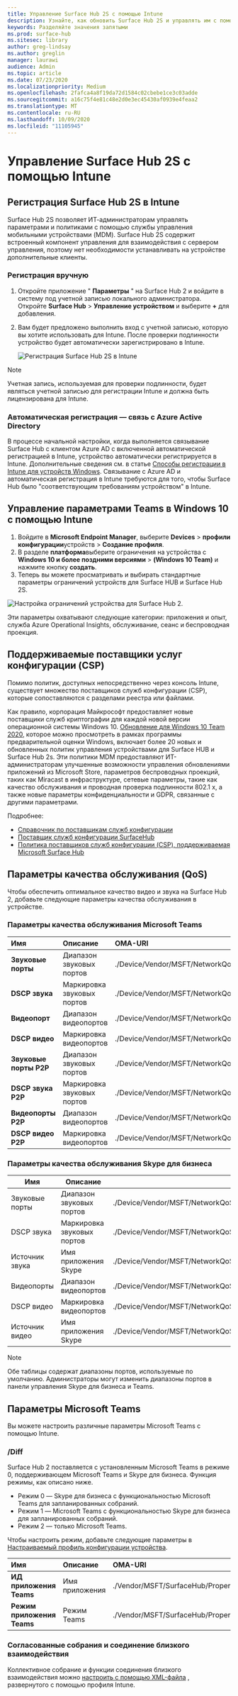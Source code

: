 ```yaml
---
title: Управление Surface Hub 2S с помощью Intune
description: Узнайте, как обновить Surface Hub 2S и управлять им с помощью Intune.
keywords: Разделяйте значения запятыми
ms.prod: surface-hub
ms.sitesec: library
author: greg-lindsay
ms.author: greglin
manager: laurawi
audience: Admin
ms.topic: article
ms.date: 07/23/2020
ms.localizationpriority: Medium
ms.openlocfilehash: 2fafca4a8f19da72d1584c02cbebe1ce3c03adde
ms.sourcegitcommit: a16c75f4e81c48e2d0e3ec45430af0939e4feaa2
ms.translationtype: MT
ms.contentlocale: ru-RU
ms.lasthandoff: 10/09/2020
ms.locfileid: "11105945"
---
```

# Управление Surface Hub 2S с помощью Intune

## Регистрация Surface Hub 2S в Intune

Surface Hub 2S позволяет ИТ-администраторам управлять параметрами и политиками с помощью службы управления мобильными устройствами (MDM). Surface Hub 2S содержит встроенный компонент управления для взаимодействия с сервером управления, поэтому нет необходимости устанавливать на устройстве дополнительные клиенты.

### Регистрация вручную

1. Откройте приложение " **Параметры** " на Surface Hub 2 и войдите в систему под учетной записью локального администратора. Откройте **Surface Hub** > **Управление устройством** и выберите **+** для добавления.
2. Вам будет предложено выполнить вход с учетной записью, которую вы хотите использовать для Intune. После проверки подлинности устройство будет автоматически зарегистрировано в Intune.

   ![Регистрация Surface Hub 2S в Intune](images/sh2-set-intune1.png)<br>
   
> [!NOTE]
> Учетная запись, используемая для проверки подлинности, будет являться учетной записью для регистрации Intune и должна быть лицензирована для Intune.

### Автоматическая регистрация — связь с Azure Active Directory

В процессе начальной настройки, когда выполняется связывание Surface Hub с клиентом Azure AD с включенной автоматической регистрацией в Intune, устройство автоматически регистрируется в Intune. Дополнительные сведения см. в статье [Способы регистрации в Intune для устройств Windows](https://docs.microsoft.com/intune/enrollment/windows-enrollment-methods). Связывание с Azure AD и автоматическая регистрация в Intune требуются для того, чтобы Surface Hub было "соответствующим требованиям устройством" в Intune. 

## Управление параметрами Teams в Windows 10 с помощью Intune

1. Войдите в **Microsoft Endpoint Manager**, выберите **Devices**  >  **профили конфигурации**устройств  >  **Создание профиля**. 
2. В разделе **платформа**выберите ограничения на устройства с **Windows 10 и более поздними версиями**  >  **(Windows 10 Team)** и нажмите кнопку **создать**. 
3. Теперь вы можете просматривать и выбирать стандартные параметры ограничений устройств для Surface HUB и Surface Hub 2S.

 ![Настройка ограничений устройства для Surface Hub 2.](images/sh2-set-intune3.png) <br>

Эти параметры охватывают следующие категории: приложения и опыт, служба Azure Operational Insights, обслуживание, сеанс и беспроводная проекция.  

## Поддерживаемые поставщики услуг конфигурации (CSP)

Помимо политик, доступных непосредственно через консоль Intune, существует множество поставщиков служб конфигурации (CSP), которые сопоставляются с разделами реестра или файлами. 

Как правило, корпорация Майкрософт предоставляет новые поставщики служб криптографии для каждой новой версии операционной системы Windows 10. [Обновление для Windows 10 Team 2020](surface-hub-install-2020preview.md), которое можно просмотреть в рамках программы предварительной оценки Windows, включает более 20 новых и обновленных политик управления устройствами для Surface HUB и Surface Hub 2s. Эти политики MDM предоставляют ИТ-администраторам улучшенные возможности управления обновлениями приложений из Microsoft Store, параметров беспроводных проекций, таких как Miracast в инфраструктуре, сетевые параметры, такие как качество обслуживания и проводная проверка подлинности 802.1 x, а также новые параметры конфиденциальности и GDPR, связанные с другими параметрами.

Подробнее: 

- [Справочник по поставщикам служб конфигурации](https://docs.microsoft.com/windows/client-management/mdm/configuration-service-provider-reference) 
- [Поставщик служб конфигурации SurfaceHub](https://docs.microsoft.com/windows/client-management/mdm/surfacehub-csp)
- [Политика поставщиков служб конфигурации (CSP), поддерживаемая Microsoft Surface Hub](https://docs.microsoft.com/windows/client-management/mdm/policy-csps-supported-by-surface-hub)

## Параметры качества обслуживания (QoS)

Чтобы обеспечить оптимальное качество видео и звука на Surface Hub 2, добавьте следующие параметры качества обслуживания в устройстве. 

### Параметры качества обслуживания Microsoft Teams 

| Имя | Описание | OMA-URI | Тип | Значение |
|:------ |:------------- |:--------- |:------ |:------- |
|**Звуковые порты**| Диапазон звуковых портов | ./Device/Vendor/MSFT/NetworkQoSPolicy/TeamsAudio/DestinationPortMatchCondition | Строка  | 3478-3479 |
|**DSCP звука**| Маркировка звуковых портов | ./Device/Vendor/MSFT/NetworkQoSPolicy/TeamsAudio/DSCPAction | целое число | 46 |
|**Видеопорт**| Диапазон видеопортов | ./Device/Vendor/MSFT/NetworkQoSPolicy/TeamsVideo/DestinationPortMatchCondition | Строка  | 3480 |
|**DSCP видео**| Маркировка видеопортов | ./Device/Vendor/MSFT/NetworkQoSPolicy/TeamsVideo/DSCPAction | целое число | 34 |
|**Звуковые порты P2P**| Диапазон звуковых портов | ./Device/Vendor/MSFT/NetworkQoSPolicy/TeamsP2PAudio/DestinationPortMatchCondition | Строка  | 50000-50019 |
|**DSCP звука P2P**| Маркировка звуковых портов | ./Device/Vendor/MSFT/NetworkQoSPolicy/TeamsP2PAudio/DSCPAction | целое число | 46 |
|**Видеопорты P2P**| Диапазон видеопортов | ./Device/Vendor/MSFT/NetworkQoSPolicy/TeamsP2PVideo/DestinationPortMatchCondition | Строка  | 50020-50039 |
|**DSCP видео P2P**| Маркировка видеопортов | ./Device/Vendor/MSFT/NetworkQoSPolicy/TeamsP2PVideo/DSCPAction | целое число | 34 |


### Параметры качества обслуживания Skype для бизнеса

| Имя               | Описание         | OMA-URI                                                                  | Тип    | Значение                          |
| ------------------ | ------------------- | ------------------------------------------------------------------------ | ------- | ------------------------------ |
| Звуковые порты        | Диапазон звуковых портов    | ./Device/Vendor/MSFT/NetworkQoSPolicy/SfBAudio/SourcePortMatchCondition  | Строка  | 50000-50019                    |
| DSCP звука         | Маркировка звуковых портов | ./Device/Vendor/MSFT/NetworkQoSPolicy/SfBAudio/DSCPAction                | целое число | 46                             |
| Источник звука | Имя приложения Skype      | ./Device/Vendor/MSFT/NetworkQoSPolicy/SfBAudio/AppPathNameMatchCondition | Строка  | Microsoft.PPISkype.Windows.exe |
| Видеопорты        | Диапазон видеопортов    | ./Device/Vendor/MSFT/NetworkQoSPolicy/SfBVideo/SourcePortMatchCondition  | Строка  | 50020-50039                    |
| DSCP видео         | Маркировка видеопортов | ./Device/Vendor/MSFT/NetworkQoSPolicy/SfBVideo/DSCPAction                | целое число | 34                             |
| Источник видео | Имя приложения Skype      | ./Device/Vendor/MSFT/NetworkQoSPolicy/SfBVideo/AppPathNameMatchCondition | Строка  | Microsoft.PPISkype.Windows.exe |

> [!NOTE]
> Обе таблицы содержат диапазоны портов, используемые по умолчанию. Администраторы могут изменить диапазоны портов в панели управления Skype для бизнеса и Teams.

## Параметры Microsoft Teams

Вы можете настроить различные параметры Microsoft Teams с помощью Intune.

### /Diff

Surface Hub 2 поставляется с установленным Microsoft Teams в режиме 0, поддерживающем Microsoft Teams и Skype для бизнеса. Функция режимы, как описано ниже.

- Режим 0 — Skype для бизнеса с функциональностью Microsoft Teams для запланированных собраний.
- Режим 1 — Microsoft Teams с функциональностью Skype для бизнеса для запланированных собраний.
- Режим 2 — только Microsoft Teams.

Чтобы настроить режим, добавьте следующие параметры в [Настраиваемый профиль конфигурации устройства](https://docs.microsoft.com/mem/intune/configuration/custom-settings-configure).

| Имя | Описание | OMA-URI | Тип | Значение |
|:--- |:--- |:--- |:--- |:--- |
|**ИД приложения Teams**|Имя приложения|./Vendor/MSFT/SurfaceHub/Properties/VtcAppPackageId|Строка| Microsoft.MicrosoftTeamsforSurfaceHub_8wekyb3d8bbwe!Teams|
|**Режим приложения Teams**|Режим Teams|./Vendor/MSFT/SurfaceHub/Properties/SurfaceHubMeetingMode|целое число| 0 или 1 или 2|

### Согласованные собрания и соединение близкого взаимодействия

Коллективное собрание и функции соединения близкого взаимодействия можно [настроить с помощью XML-файла](https://docs.microsoft.com/mem/intune/configuration/custom-settings-configure) , развернутого с помощью профиля Intune.
